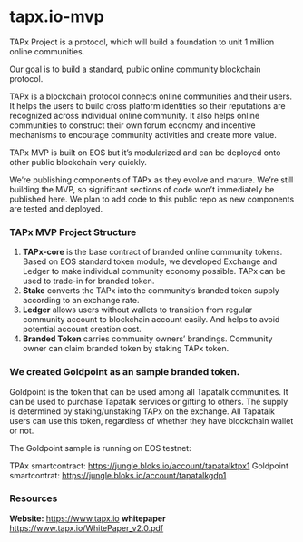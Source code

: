 # tapx.io-mvp
TAPx Project is a protocol, which will build a foundation to unit 1 million online communities.

Our goal is to build a standard, public online community blockchain protocol.

TAPx is a blockchain protocol connects online communities and their users. It helps the users to build cross platform identities so their reputations are recognized across individual online community. It also helps online communities to construct their own forum economy and incentive mechanisms to encourage community activities and create more value.

TAPx MVP is built on EOS but it’s modularized and can be deployed onto other public blockchain very quickly.

We’re publishing components of TAPx  as they evolve and mature. We’re still building the MVP, so significant sections of code won’t immediately be published here. We plan to add code to this public repo as new components are tested and deployed.

### TAPx MVP Project Structure
  1. **TAPx-core** is the base contract of branded online community tokens. Based on EOS standard token module, we developed Exchange and Ledger to make individual community economy possible. TAPx can be used to trade-in for branded token.
  2. **Stake** converts the TAPx into the community’s branded token supply according to an exchange rate.
  3. **Ledger** allows users without wallets to transition from regular community account to blockchain account easily. And helps to avoid potential account creation cost.
  4. **Branded Token** carries community owners’ brandings. Community owner can claim branded token by staking TAPx token.

### We created Goldpoint as an sample branded token.

Goldpoint is the token that can be used among all Tapatalk communities. It can be used to purchase Tapatalk services or gifting to others. The supply is determined by staking/unstaking TAPx on the exchange. All Tapatalk users can use this token, regardless of whether they have blockchain wallet or not.

The Goldpoint sample is running on EOS testnet:

   TPAx smartcontract: https://jungle.bloks.io/account/tapatalktpx1
   Goldpoint smartcontrat: https://jungle.bloks.io/account/tapatalkgdp1

### Resources
  **Website:**    https://www.tapx.io 
  **whitepaper**  https://www.tapx.io/WhitePaper_v2.0.pdf
